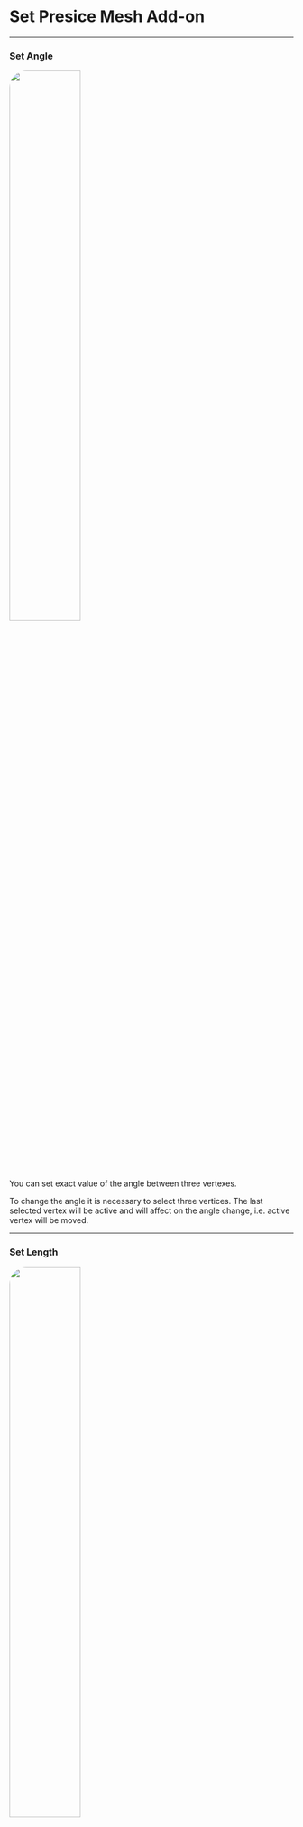 # Set Presice Mesh Add-on
---
### Set Angle
<a href="https://i.imgur.com/SW8Vsg8.mp4" target="_self">
<img src="https://i.imgur.com/E0R4Zla.png" width=50% height=50% alt"Angle" style="border-radius: 30px">
</a>

You can set exact value of the angle between three vertexes. 

To change the angle it is necessary to select three vertices. The last selected vertex will be active and will affect on the angle change, i.e. active vertex will be moved.

---
### Set Length
<a href="https://i.imgur.com/SW8Vsg8.mp4" target="_self">
<img src="https://i.imgur.com/E0R4Zla.png" width=50% height=50% alt"Angle" style="border-radius: 30px">
</a>

